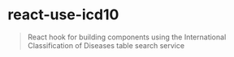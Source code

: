# react-use-icd10

> React hook for building components using the International Classification of Diseases table search service